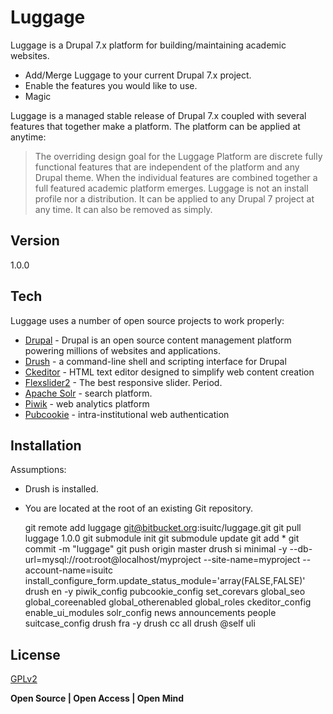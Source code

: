 Luggage
=========

Luggage is a Drupal 7.x platform for building/maintaining academic websites.

  - Add/Merge Luggage to your current Drupal 7.x project.
  - Enable the features you would like to use.
  - Magic

Luggage is a managed stable release of Drupal 7.x coupled with several features that together make a platform. The platform can be applied at anytime:

> The overriding design goal for the Luggage Platform are discrete fully functional features that are independent of the platform and any Drupal theme.
> When the individual features are combined together a full featured academic platform emerges.
> Luggage is not an install profile nor a distribution. It can be applied to any Drupal 7 project at any time.
> It can also be removed as simply.

Version
----

1.0.0

Tech
-----------

Luggage uses a number of open source projects to work properly:

* [Drupal][] - Drupal is an open source content management platform powering millions of websites and applications.
* [Drush][] - a command-line shell and scripting interface for Drupal
* [Ckeditor][] - HTML text editor designed to simplify web content creation
* [Flexslider2][] - The best responsive slider. Period.
* [Apache Solr][] - search platform.
* [Piwik][] - web analytics platform
* [Pubcookie][] - intra-institutional web authentication

Installation
--------------

Assumptions:
* Drush is installed.
* You are located at the root of an existing Git repository.

	git remote add luggage git@bitbucket.org:isuitc/luggage.git
	git pull luggage 1.0.0
	git submodule init
	git submodule update
	git add *
	git commit -m "luggage"
	git push origin master
	drush si minimal -y --db-url=mysql://root:root@localhost/myproject --site-name=myproject --account-name=isuitc install_configure_form.update_status_module='array(FALSE,FALSE)'
	drush en -y piwik_config pubcookie_config set_corevars global_seo global_coreenabled global_otherenabled global_roles ckeditor_config enable_ui_modules solr_config news announcements people suitcase_config
	drush fra -y
	drush cc all
	drush @self uli

License
----

[GPLv2][]


**Open Source | Open Access | Open Mind**

[Drupal]:http://drupal.org/
[Drush]:https://github.com/drush-ops/drush
[Ckeditor]:http://ckeditor.com/
[Flexslider2]:http://flexslider.woothemes.com/
[Apache Solr]:http://lucene.apache.org/solr/
[Piwik]:http://piwik.org/
[Pubcookie]:http://www.pubcookie.org/
[GPLv2]:http://www.gnu.org/licenses/gpl-2.0.html